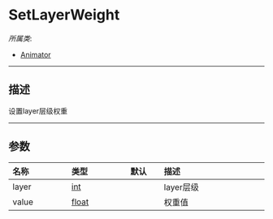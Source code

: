 # SetLayerWeight

*所属类*:
* [Animator](/Api/Classes/Animation/Animator.md)
------------------------------------------------------------------------------------------
## 描述

设置layer层级权重

------------------------------------------------------------------------------------------
## 参数

|<div style="width:100px">名称</div>|<div style="width:100px">类型</div>|<div style="width:50px">默认</div>|<div style="width:350px">描述</div>|
|:---|:---|:---|:---|
|layer|[int](/Api/DataType/Number.md)||layer层级|
|value|[float](/Api/DataType/Number.md)||权重值|
